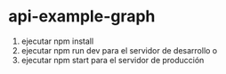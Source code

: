 # api-example-graph

1. ejecutar npm install 
2. ejecutar npm run dev para el servidor de desarrollo
  o
3. ejecutar npm start para el servidor de producción
